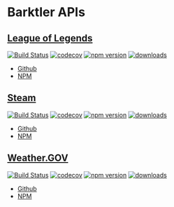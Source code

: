 # Barktler APIs

## [League of Legends](https://github.com/Barktler/API-League-Of-Legends)

[![Build Status](https://travis-ci.com/Barktler/API-League-Of-Legends.svg?branch=master)](https://travis-ci.com/Barktler/API-League-Of-Legends)
[![codecov](https://codecov.io/gh/Barktler/API-League-Of-Legends/branch/master/graph/badge.svg)](https://codecov.io/gh/Barktler/API-League-Of-Legends)
[![npm version](https://badge.fury.io/js/%40barktler-api%2Fleague-of-legends.svg)](https://badge.fury.io/js/%40barktler-api%2Fleague-of-legends)
[![downloads](https://img.shields.io/npm/dm/@barktler-api/league-of-legends.svg)](https://www.npmjs.com/package/@barktler-api/league-of-legends)

-   [Github](//github.com/Barktler/API-League-Of-Legends)
-   [NPM](//www.npmjs.com/package/@barktler-api/league-of-legends)

## [Steam](https://github.com/Barktler/API-Steam)

[![Build Status](https://travis-ci.com/Barktler/API-Steam.svg?branch=master)](https://travis-ci.com/Barktler/API-Steam)
[![codecov](https://codecov.io/gh/Barktler/API-Steam/branch/master/graph/badge.svg)](https://codecov.io/gh/Barktler/API-Steam)
[![npm version](https://badge.fury.io/js/%40barktler-api%2Fsteam.svg)](https://badge.fury.io/js/%40barktler-api%2Fsteam)
[![downloads](https://img.shields.io/npm/dm/@barktler-api/steam.svg)](https://www.npmjs.com/package/@barktler-api/steam)

-   [Github](//github.com/Barktler/API-Steam)
-   [NPM](//www.npmjs.com/package/@barktler-api/steam)

## [Weather.GOV](https://github.com/Barktler/API-Weather-Dot-Gov)

[![Build Status](https://travis-ci.com/Barktler/API-Weather-Dot-Gov.svg?branch=master)](https://travis-ci.com/Barktler/API-Weather-Dot-Gov)
[![codecov](https://codecov.io/gh/Barktler/API-Weather-Dot-Gov/branch/master/graph/badge.svg)](https://codecov.io/gh/Barktler/API-Weather-Dot-Gov)
[![npm version](https://badge.fury.io/js/%40barktler-api%2Fweather-dot-gov.svg)](https://badge.fury.io/js/%40barktler-api%2Fweather-dot-gov)
[![downloads](https://img.shields.io/npm/dm/@barktler-api/weather-dot-gov.svg)](https://www.npmjs.com/package/@barktler-api/weather-dot-gov)

-   [Github](//github.com/Barktler/API-Weather-Dot-Gov)
-   [NPM](//www.npmjs.com/package/@barktler-api/weather-dot-gov)
